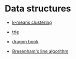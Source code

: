 # Data structures

* [k-means clustering](https://en.wikipedia.org/wiki/K-means_clustering)

* [trie](https://en.wikipedia.org/wiki/Trie)

* [dragon book](https://en.wikipedia.org/wiki/Compilers:_Principles,_Techniques,_and_Tools)

* [Bresenham's line algorithm](https://en.wikipedia.org/wiki/Bresenham%27s_line_algorithm)
